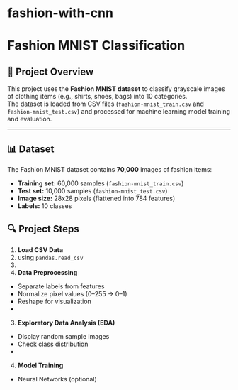 # fashion-with-cnn
# Fashion MNIST Classification

## 📌 Project Overview
This project uses the **Fashion MNIST dataset** to classify grayscale images of clothing items (e.g., shirts, shoes, bags) into 10 categories.  
The dataset is loaded from CSV files (`fashion-mnist_train.csv` and `fashion-mnist_test.csv`) and processed for machine learning model training and evaluation.

---

## 📊 Dataset
The Fashion MNIST dataset contains **70,000** images of fashion items:
- **Training set:** 60,000 samples (`fashion-mnist_train.csv`)
- **Test set:** 10,000 samples (`fashion-mnist_test.csv`)
- **Image size:** 28x28 pixels (flattened into 784 features)
- **Labels:** 10 classes

## 🔍 Project Steps

1. **Load CSV Data**
2.  using `pandas.read_csv`
3.  
4. **Data Preprocessing**
 - Separate labels from features
 - Normalize pixel values (0–255 → 0–1)
 - Reshape for visualization
 - 
3. **Exploratory Data Analysis (EDA)**
 - Display random sample images
 - Check class distribution
 - 
4. **Model Training**
 - Neural Networks (optional)
